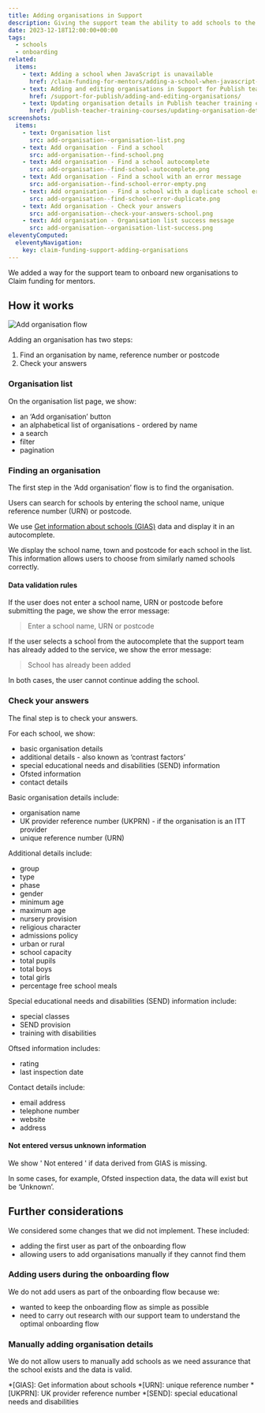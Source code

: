 ```yaml
---
title: Adding organisations in Support
description: Giving the support team the ability to add schools to the service
date: 2023-12-18T12:00:00+00:00
tags:
  - schools
  - onboarding
related:
  items:
    - text: Adding a school when JavaScript is unavailable
      href: /claim-funding-for-mentors/adding-a-school-when-javascript-is-unavailable/
    - text: Adding and editing organisations in Support for Publish teacher training courses
      href: /support-for-publish/adding-and-editing-organisations/
    - text: Updating organisation details in Publish teacher training courses
      href: /publish-teacher-training-courses/updating-organisation-details/
screenshots:
  items:
    - text: Organisation list
      src: add-organisation--organisation-list.png
    - text: Add organisation - Find a school
      src: add-organisation--find-school.png
    - text: Add organisation - Find a school autocomplete
      src: add-organisation--find-school-autocomplete.png
    - text: Add organisation - Find a school with an error message
      src: add-organisation--find-school-error-empty.png
    - text: Add organisation - Find a school with a duplicate school error message
      src: add-organisation--find-school-error-duplicate.png
    - text: Add organisation - Check your answers
      src: add-organisation--check-your-answers-school.png
    - text: Add organisation - Organisation list success message
      src: add-organisation--organisation-list-success.png
eleventyComputed:
  eleventyNavigation:
    key: claim-funding-support-adding-organisations
---
```


We added a way for the support team to onboard new organisations to Claim funding for mentors.

## How it works

![Add organisation flow](add-organisation--flow.png "Add organisation flow")

Adding an organisation has two steps:

1. Find an organisation by name, reference number or postcode
2. Check your answers

### Organisation list

On the organisation list page, we show:

- an ‘Add organisation’ button
- an alphabetical list of organisations - ordered by name
- a search
- filter
- pagination

### Finding an organisation

The first step in the ‘Add organisation’ flow is to find the organisation.

Users can search for schools by entering the school name, unique reference number (URN) or postcode.

We use [Get information about schools (GIAS)](https://www.get-information-schools.service.gov.uk/) data and display it in an autocomplete.

We display the school name, town and postcode for each school in the list. This information allows users to choose from similarly named schools correctly.

#### Data validation rules

If the user does not enter a school name, URN or postcode before submitting the page, we show the error message:

> Enter a school name, URN or postcode

If the user selects a school from the autocomplete that the support team has already added to the service, we show the error message:

> School has already been added

In both cases, the user cannot continue adding the school.

### Check your answers

The final step is to check your answers.

For each school, we show:

- basic organisation details
- additional details - also known as ‘contrast factors’
- special educational needs and disabilities (SEND) information
- Ofsted information
- contact details

Basic organisation details include:

- organisation name
- UK provider reference number (UKPRN) - if the organisation is an ITT provider
- unique reference number (URN)

Additional details include:

- group
- type
- phase
- gender
- minimum age
- maximum age
- nursery provision
- religious character
- admissions policy
- urban or rural
- school capacity
- total pupils
- total boys
- total girls
- percentage free school meals

Special educational needs and disabilities (SEND) information include:

- special classes
- SEND provision
- training with disabilities

Oftsed information includes:

- rating
- last inspection date

Contact details include:

- email address
- telephone number
- website
- address

#### Not entered versus unknown information

We show ' Not entered ' if data derived from GIAS is missing.

In some cases, for example, Ofsted inspection data, the data will exist but be ‘Unknown’.

## Further considerations

We considered some changes that we did not implement. These included:

- adding the first user as part of the onboarding flow
- allowing users to add organisations manually if they cannot find them

### Adding users during the onboarding flow

We do not add users as part of the onboarding flow because we:

- wanted to keep the onboarding flow as simple as possible
- need to carry out research with our support team to understand the optimal onboarding flow

### Manually adding organisation details

We do not allow users to manually add schools as we need assurance that the school exists and the data is valid.

*[GIAS]: Get information about schools
*[URN]: unique reference number
*[UKPRN]: UK provider reference number
*[SEND]: special educational needs and disabilities
